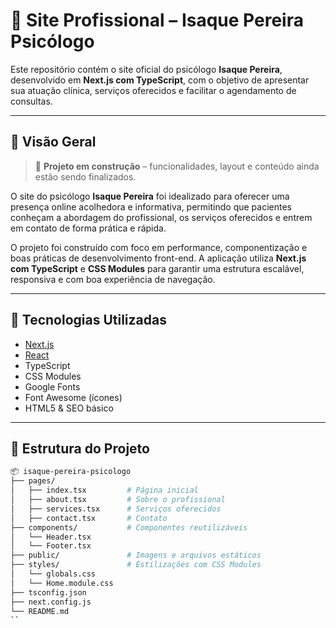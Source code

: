 # 🧠 Site Profissional – Isaque Pereira Psicólogo

Este repositório contém o site oficial do psicólogo **Isaque Pereira**, desenvolvido em **Next.js com TypeScript**, com o objetivo de apresentar sua atuação clínica, serviços oferecidos e facilitar o agendamento de consultas.

---

## 📌 Visão Geral

> 🚧 **Projeto em construção** – funcionalidades, layout e conteúdo ainda estão sendo finalizados.

O site do psicólogo **Isaque Pereira** foi idealizado para oferecer uma presença online acolhedora e informativa, permitindo que pacientes conheçam a abordagem do profissional, os serviços oferecidos e entrem em contato de forma prática e rápida.

O projeto foi construído com foco em performance, componentização e boas práticas de desenvolvimento front-end. A aplicação utiliza **Next.js com TypeScript** e **CSS Modules** para garantir uma estrutura escalável, responsiva e com boa experiência de navegação.


---

## 🚀 Tecnologias Utilizadas

- [Next.js](https://nextjs.org/)
- [React](https://react.dev/)
- TypeScript
- CSS Modules
- Google Fonts
- Font Awesome (ícones)
- HTML5 & SEO básico

---

## 🧩 Estrutura do Projeto

```bash
📦 isaque-pereira-psicologo
├── pages/
│   ├── index.tsx         # Página inicial
│   ├── about.tsx         # Sobre o profissional
│   ├── services.tsx      # Serviços oferecidos
│   ├── contact.tsx       # Contato
├── components/           # Componentes reutilizáveis
│   └── Header.tsx
│   └── Footer.tsx
├── public/               # Imagens e arquivos estáticos
├── styles/               # Estilizações com CSS Modules
│   └── globals.css
│   └── Home.module.css
├── tsconfig.json
├── next.config.js
└── README.md
``
